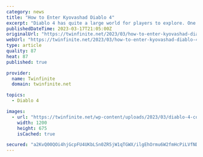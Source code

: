 ```yaml
---
category: news
title: "How to Enter Kyovashad Diablo 4"
excerpt: "Diablo 4 has quite a large world for players to explore. One of the first major points of interest that you will come across during their journey into this hellish world is the city of Kyovashad. To ..."
publishedDateTime: 2023-03-17T21:05:00Z
originalUrl: "https://twinfinite.net/2023/03/how-to-enter-kyovashad-diablo-4/"
webUrl: "https://twinfinite.net/2023/03/how-to-enter-kyovashad-diablo-4/"
type: article
quality: 87
heat: 87
published: true

provider:
  name: Twinfinite
  domain: twinfinite.net

topics:
  - Diablo 4

images:
  - url: "https://twinfinite.net/wp-content/uploads/2023/03/diablo-4-coming-to-game-pass.jpg"
    width: 1200
    height: 675
    isCached: true

secured: "a2KvQ00QOi4hjGcpFU4UKbLSn0ZR5jW1qTGWX/ilgEhOrmu6W2fmHcPiLVfNDVEGIY9Ot2AzwC1qVC8K7CM2KNp1FeGhGrjIdJRYVLtIPfJxd5vwQgUYZootNHS8454YQCbKRGcx5Fi7Gb6WwLk+kXOGIDRKD9dy2AtruZLvHZM+qTvPKKfrXG04KUTK/2WE5rbVDuPbjAWAC5M6W8TuZPsQlMHsXbofzVfkeQbBkYbJXfMb5z0NBT6uLYDGhl/sAsaFNhlojKewshp4L1cx1LdPACKjkO7R2wNAG+uP5WBUi5tmcWNZUnyqilF2IxaFKvQhZtb06AAgL3Nkn3osVqrCFAMLrGZaT6TlQVPUNmc=;zAxbqbbITyx68N6SoWoTOw=="
---
```


